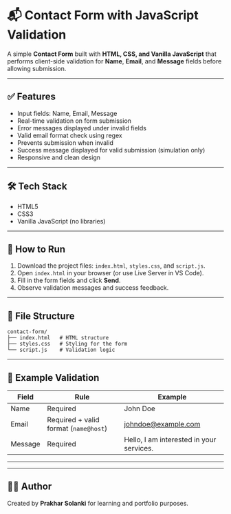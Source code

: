 # 📬 Contact Form with JavaScript Validation

A simple **Contact Form** built with **HTML, CSS, and Vanilla JavaScript** that performs client-side validation for **Name**, **Email**, and **Message** fields before allowing submission.

---

## ✅ Features

- Input fields: Name, Email, Message
- Real-time validation on form submission
- Error messages displayed under invalid fields
- Valid email format check using regex
- Prevents submission when invalid
- Success message displayed for valid submission (simulation only)
- Responsive and clean design

---

## 🛠 Tech Stack

- HTML5
- CSS3
- Vanilla JavaScript (no libraries)

---

## 🚀 How to Run

1. Download the project files: `index.html`, `styles.css`, and `script.js`.
2. Open `index.html` in your browser (or use Live Server in VS Code).
3. Fill in the form fields and click **Send**.
4. Observe validation messages and success feedback.

---

## 📂 File Structure

```
contact-form/
├── index.html   # HTML structure
├── styles.css   # Styling for the form
└── script.js    # Validation logic
```

---

## 🔁 Example Validation

| Field   | Rule                                   | Example                          |
|---------|---------------------------------------|-----------------------------------|
| Name    | Required                              | John Doe                         |
| Email   | Required + valid format (`name@host`) | johndoe@example.com              |
| Message | Required                              | Hello, I am interested in your services. |

---

---

## 👨‍💻 Author

Created by **Prakhar Solanki** for learning and portfolio purposes.
